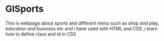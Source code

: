 # GlSports
This is  webpage about sports and different menu such as shop and play, education and business etc and i have used with HTML and CSS ,i learn how to define class and id in CSS
